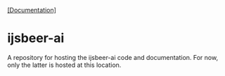 [[Documentation]](https://keithwm.github.io/ijsbeer-ai/src/)

# ijsbeer-ai
A repository for hosting the ijsbeer-ai code and documentation. For now, only the latter is hosted at this location.
